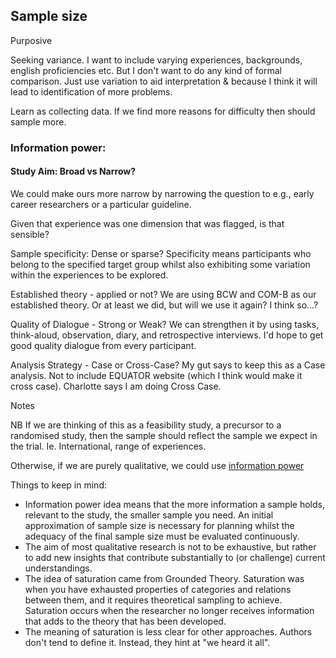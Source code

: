 ## Sample size

Purposive

Seeking variance. I want to include varying experiences, backgrounds, english proficiencies etc. But I don't want to do any kind of formal comparison. Just use variation to aid interpretation & because I think it will lead to identification of more problems.

Learn as collecting data. If we find more reasons for difficulty then should sample more.

### Information power:

#### Study Aim: Broad vs Narrow?

We could make ours more narrow by narrowing the question to e.g., early career researchers or a particular guideline.

Given that experience was one dimension that was flagged, is that sensible?

Sample specificity: Dense or sparse? Specificity means participants who belong to the specified target group whilst also exhibiting some variation within the experiences to be explored.
<!-- # ASK: I don't understand specificity -->

Established theory - applied or not? We are using BCW and COM-B as our established theory. Or at least we did, but will we use it again? I think so...?

Quality of Dialogue - Strong or Weak? We can strengthen it by using tasks, think-aloud, observation, diary, and retrospective interviews. I'd hope to get good quality dialogue from every participant.

Analysis Strategy - Case or Cross-Case? My gut says to keep this as a Case analysis. Not to include EQUATOR website (which I think would make it cross case). Charlotte says I am doing Cross Case. 


Notes

NB If we are thinking of this as a feasibility study, a precursor to a randomised study, then the sample should reflect the sample we expect in the trial. Ie. International, range of experiences.

Otherwise, if we are purely qualitative, we could use [information power](https://journals.sagepub.com/doi/10.1177/1049732315617444?url_ver=Z39.88-2003&rfr_id=ori:rid:crossref.org&rfr_dat=cr_pub%20%200pubmed)




Things to keep in mind:

* Information power idea means that the more information a sample holds, relevant to the study, the smaller sample you need. An initial approximation of sample size is necessary for planning whilst the adequacy of the final sample size must be evaluated continuously.
* The aim of most qualitative research is not to be exhaustive, but rather to add new insights that contribute substantially to (or challenge) current understandings.
* The idea of saturation came from Grounded Theory. Saturation was when you have exhausted properties of categories and relations between them, and it requires theoretical sampling to achieve. Saturation occurs when the researcher no longer receives information that adds to the theory that has been developed.
* The meaning of saturation is less clear for other approaches. Authors don't tend to define it. Instead, they hint at "we heard it all".


